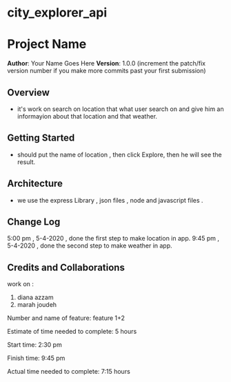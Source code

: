 # city_explorer_api


# Project Name

**Author**: Your Name Goes Here
**Version**: 1.0.0 (increment the patch/fix version number if you make more commits past your first submission)

## Overview

* it's work on search on location that what user search on and give him an informayion about that location and that weather.

## Getting Started
<!-- What are the steps that a user must take in order to build this app on their own machine and get it running? -->
* should put the name of location , then click Explore, then he will see the result.

## Architecture
<!-- Provide a detailed description of the application design. What technologies (languages, libraries, etc) you're using, and any other relevant design information. -->
* we use the express Library , json files , node and javascript files .

## Change Log
5:00 pm , 5-4-2020 , done the first step to make location in app.
9:45 pm , 5-4-2020 , done the second step to make weather in app.

## Credits and Collaborations
 work on :
1. diana azzam
2. marah joudeh



Number and name of feature: feature 1+2

Estimate of time needed to complete: 5 hours

Start time: 2:30 pm

Finish time: 9:45 pm

Actual time needed to complete: 7:15 hours
